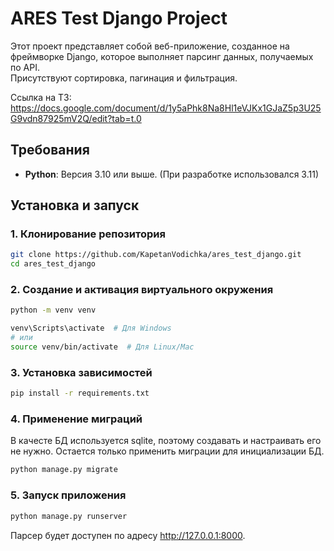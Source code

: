 # ARES Test Django Project

Этот проект представляет собой веб-приложение, созданное на фреймворке Django, которое выполняет парсинг данных, получаемых по API.  
Присутствуют сортировка, пагинация и фильтрация.

Ссылка на ТЗ: https://docs.google.com/document/d/1y5aPhk8Na8Hl1eVJKx1GJaZ5p3U25G9vdn87925mV2Q/edit?tab=t.0

## Требования
- **Python**: Версия 3.10 или выше. (При разработке использовался 3.11)

## Установка и запуск

### 1. Клонирование репозитория
```bash
git clone https://github.com/KapetanVodichka/ares_test_django.git
cd ares_test_django
```

### 2. Создание и активация виртуального окружения
```bash
python -m venv venv
```
```bash
venv\Scripts\activate  # Для Windows
# или
source venv/bin/activate  # Для Linux/Mac
```

### 3. Установка зависимостей
```bash
pip install -r requirements.txt
```

### 4. Применение миграций
В качесте БД используется sqlite, поэтому создавать и настраивать его не нужно. Остается только применить миграции для инициализации БД.
```bash
python manage.py migrate
```

### 5. Запуск приложения
```bash
python manage.py runserver
```

Парсер будет доступен по адресу http://127.0.0.1:8000.

